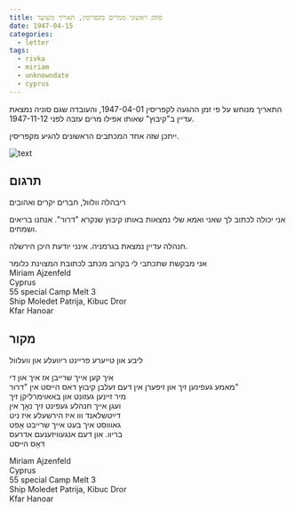 ```yaml
---
title: פתק ראשוני ממרים בקפריסין, תאריך משוער
date: 1947-04-15
categories:
  - letter
tags:
  - rivka
  - miriam
  - unknowndate
  - cyprus
---
```


התאריך מנוחש על פי זמן ההגעה לקפריסין 1947-04-01,
והעובדה שגם סוניה נמצאת עדיין ב"קיבוץ" שאותו אפילו מרים עזבה לפני 1947-11-12.

ייתכן שזה אחד המכתבים הראשונים להגיע מקפריסין.

![text](/pupko-papers/assets/images/1947-04-15-miriam-small-note.jpg)


## תרגום
ריבהלה וולוול, חברים יקרים ואהובים

אני יכולה לכתוב לך שאני ואמא שלי נמצאות באותו קיבוץ שנקרא "דרור".
אנחנו בריאים ושמחים.

חנהלה עדיין נמצאת בגרמניה. אינני יודעת היכן הירשלה.

אני מבקשת שתכתבי לי בקרוב מכתב לכתובת המצוינת כלומר  
Miriam Ajzenfeld  
Cyprus  
55 special Camp Melt 3  
Ship Moledet Patrija, Kibuc Dror  
Kfar Hanoar  

## מקור

ליבע און טייערע פריינט ריוועלע און וועלוול  
  
איך קען אייך שרייבן אז איך און די  
מאמע געפינען זיך און זיפערן אין דעם זעלבן קיבוץ דאס הייסט אין "דרור"  
מיר זיינען געזונט און באאוימרליקן זיך  
ועגן אייך חנהלע געפינט זיך נאָך אין  
דײַטשלאנד ווו איז הירשעלע איז ניט  
גאוווסט איך בעט אייך שרייבט אָפט  
בריוו. און דעם אנגעװיזענעם אדרעס  
דאָס הייסט  
  
Miriam Ajzenfeld  
Cyprus  
55 special Camp Melt 3  
Ship Moledet Patrija, Kibuc Dror  
Kfar Hanoar  
